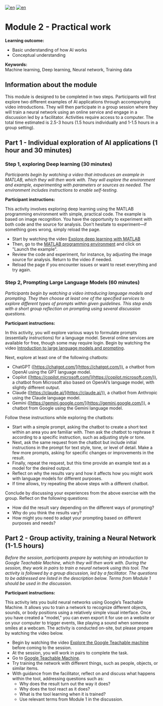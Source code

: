 [![en](https://img.shields.io/badge/lang-sv-yellow.svg)](https://github.com/wasp-ed/moduler/blob/main/modul2.md)
[![en](https://img.shields.io/badge/lang-en-red.svg)](https://github.com/wasp-ed/moduler/blob/main/modul2.en.md)
# Module 2 - Practical work

**Learning outcome:**  
- Basic understanding of how AI works
- Conceptual understanding

**Keywords:**  
Machine learning, Deep learning, Neural network, Training data

## Information about the module

This module is designed to be completed in two steps. Participants will first explore two different examples of AI applications through accompanying video introductions. They will then participate in a group session where they will train a neural network using an online service and engage in a discussion led by a facilitator. Activities require access to a computer. The total time estimated is 2.5-3 hours (1.5 hours individually and 1-1.5 hours in a group setting).

## Part 1 - Individual exploration of AI applications (1 hour and 30 minutes)

### Step 1, exploring Deep learning (30 minutes)

*Participants begin by watching a video that introduces an example in MATLAB, which they will then work with. They will explore the environment and example, experimenting with parameters or sources as needed. The environment includes instructions to enable self-testing.*

**Participant instructions:**

This activity involves exploring deep learning using the MATLAB programming environment with simple, practical code. The example is based on image recognition. You have the opportunity to experiment with both code and the source for analysis. Don't hesitate to experiment—if something goes wrong, simply reload the page.

- Start by watching the video [Explore deep learning with MATLAB](https://www.youtube.com/watch?v=ELIcLRsX_wQ)
- Then, go to the [MATLAB programming environment](https://se.mathworks.com/campaigns/offers/deep-learning-try-in-browser.html#) and click on "Launch the example". 
- Review the code and experiment, for instance, by adjusting the image source for analysis. Return to the video if needed.
- Reload the page if you encounter issues or want to reset everything and try again.

### Step 2, Prompting Large Language Models (60 minutes)

*Participants begin by watching a video introducing language models and prompting. They then choose at least one of the specified services to explore different types of prompts within given guidelines. This step ends with a short group reflection on prompting using several discussion questions.*

**Participant instructions:**

In this activity, you will explore various ways to formulate prompts (essentially instructions) for a language model. Several online services are available for free, though some may require login. Begin by watching the video [Introduction to large language models and prompting](https://youtu.be/npZ-khffSoQ).

Next, explore at least one of the following chatbots:

- ChatGPT ([https://chatgpt.com/](https://chatgpt.com/)), a chatbot from OpenAI using the GPT language model.
- Copilot ([https://copilot.microsoft.com/](https://copilot.microsoft.com/)), a chatbot from Microsoft also based on OpenAI’s language model, with slightly different output.
- Claude ([https://claude.ai/](https://claude.ai/)), a chatbot from Anthropic using the Claude language model.
- Gemini ([https://gemini.google.com/](https://gemini.google.com/)), a chatbot from Google using the Gemini language model.

Follow these instructions while exploring the chatbots:

- Start with a simple prompt, asking the chatbot to create a short text within an area you are familiar with. Then ask the chatbot to rephrase it according to a specific instruction, such as adjusting style or tone.
- Next, ask the same request from the chatbot but include initial instructions in the prompt for text style, tone, or level of detail. Make a few more prompts, asking for specific changes or improvements in the result.
- Finally, repeat the request, but this time provide an example text as a model for the desired output.
- Reflect on why the results vary and how it affects how you might work with language models for different purposes.
- If time allows, try repeating the above steps with a different chatbot.

Conclude by discussing your experiences from the above exercise with the group. Reflect on the following questions:

- How did the result vary depending on the different ways of prompting?
- Why do you think the results vary?
- How might you need to adapt your prompting based on different purposes and needs?

## Part 2 - Group activity, training a Neural Network (1-1.5 hours)

*Before the session, participants prepare by watching an introduction to Google Teachable Machine, which they will then work with. During the session, they work in pairs to train a neural network using this tool. The activity is followed by a group discussion, led by a facilitator. The questions to be addressed are listed in the description below. Terms from Module 1 should be used in the discussion.*

**Participant instructions:**

This activity lets you build neural networks using Google’s Teachable Machine. It allows you to train a network to recognize different objects, sounds, or body positions using a relatively simple visual interface. Once you have created a "model," you can even export it for use on a website or on your computer to trigger events, like playing a sound when someone smiles at a webcam. The activity is conducted on-site, but please prepare by watching the video below.

- Begin by watching the video [Explore the Google Teachable machine](https://www.youtube.com/watch?v=v5SE5_MpBiw) before coming to the session.
- At the session, you will work in pairs to complete the task.
- Go to [Google Teachable Machine](https://teachablemachine.withgoogle.com/).
- Try training the network with different things, such as people, objects, or similar items.
- With guidance from the facilitator, reflect on and discuss what happens within the tool, addressing questions such as:
  - Why does the result turn out the way it does?
  - Why does the tool react as it does?
  - What is the tool learning when it is trained?
  - Use relevant terms from Module 1 in the discussion.
